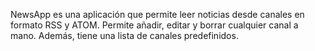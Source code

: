 NewsApp es una aplicación que permite leer noticias desde canales en formato RSS y ATOM. Permite añadir, editar y borrar cualquier canal a mano.
Además, tiene una lista de canales predefinidos.
